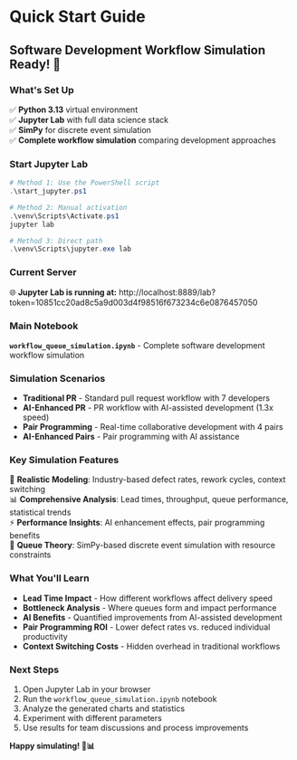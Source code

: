 # Quick Start Guide

## Software Development Workflow Simulation Ready! 🎉

### What's Set Up

✅ **Python 3.13** virtual environment  
✅ **Jupyter Lab** with full data science stack  
✅ **SimPy** for discrete event simulation  
✅ **Complete workflow simulation** comparing development approaches  

### Start Jupyter Lab

```powershell
# Method 1: Use the PowerShell script
.\start_jupyter.ps1

# Method 2: Manual activation
.\venv\Scripts\Activate.ps1
jupyter lab

# Method 3: Direct path
.\venv\Scripts\jupyter.exe lab
```

### Current Server

🌐 **Jupyter Lab is running at:**
http://localhost:8889/lab?token=10851cc20ad8c5a9d003d4f98516f673234c6e0876457050

### Main Notebook

**`workflow_queue_simulation.ipynb`** - Complete software development workflow simulation

### Simulation Scenarios

- **Traditional PR** - Standard pull request workflow with 7 developers
- **AI-Enhanced PR** - PR workflow with AI-assisted development (1.3x speed)  
- **Pair Programming** - Real-time collaborative development with 4 pairs
- **AI-Enhanced Pairs** - Pair programming with AI assistance

### Key Simulation Features

🔄 **Realistic Modeling**: Industry-based defect rates, rework cycles, context switching  
📊 **Comprehensive Analysis**: Lead times, throughput, queue performance, statistical trends  
⚡ **Performance Insights**: AI enhancement effects, pair programming benefits  
🧮 **Queue Theory**: SimPy-based discrete event simulation with resource constraints  

### What You'll Learn

- **Lead Time Impact** - How different workflows affect delivery speed
- **Bottleneck Analysis** - Where queues form and impact performance
- **AI Benefits** - Quantified improvements from AI-assisted development
- **Pair Programming ROI** - Lower defect rates vs. reduced individual productivity
- **Context Switching Costs** - Hidden overhead in traditional workflows

### Next Steps

1. Open Jupyter Lab in your browser
2. Run the `workflow_queue_simulation.ipynb` notebook
3. Analyze the generated charts and statistics
4. Experiment with different parameters
5. Use results for team discussions and process improvements

**Happy simulating! 🚀📊**
